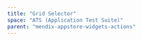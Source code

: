 ```yaml
---
title: "Grid Selector"
space: "ATS (Application Test Suite)"
parent: "mendix-appstore-widgets-actions"
---
```


